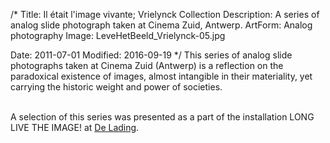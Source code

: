 /*
Title: Il était l'image vivante; Vrielynck Collection
Description: A series of analog slide photograph taken at Cinema Zuid, Antwerp.
ArtForm: Analog photography
Image: LeveHetBeeld_Vrielynck-05.jpg

Date: 2011-07-01
Modified: 2016-09-19
*/
This series of analog slide photographs taken at Cinema Zuid (Antwerp) is a reflection on 
the paradoxical existence of images, almost intangible in their materiality, yet carrying the 
 historic weight and power of societies. 

<br>
A selection of this series was presented as a part of the installation LONG LIVE THE IMAGE! at <a href="http://www.strictlyrabbit.be/curated-project/de-lading-2011/" target="_blank">De Lading</a>.